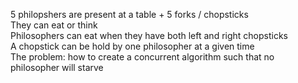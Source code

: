 5 philopshers are present at a table + 5 forks / chopsticks<br>
They can eat or think<br>
Philosophers can eat when they have both left and right chopsticks<br>
A chopstick can be hold by one philosopher at a given time <br>
The problem: how to create a concurrent algorithm such that no philosopher will starve<br>


